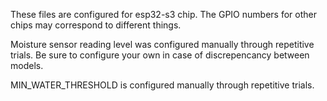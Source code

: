 These files are configured for esp32-s3 chip. The GPIO numbers for other chips may correspond to different things.

Moisture sensor reading level was configured manually through repetitive trials. Be sure to configure your own in case of discrepencancy between models.

MIN_WATER_THRESHOLD is configured manually through repetitive trials.